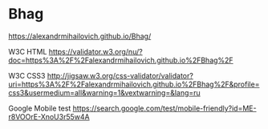# Bhag
https://alexandrmihailovich.github.io/Bhag/


W3C HTML https://validator.w3.org/nu/?doc=https%3A%2F%2Falexandrmihailovich.github.io%2FBhag%2F


W3C CSS3 http://jigsaw.w3.org/css-validator/validator?uri=https%3A%2F%2Falexandrmihailovich.github.io%2FBhag%2F&profile=css3&usermedium=all&warning=1&vextwarning=&lang=ru


Google Mobile test https://search.google.com/test/mobile-friendly?id=ME-r8VOOrE-XnoU3r55w4A
